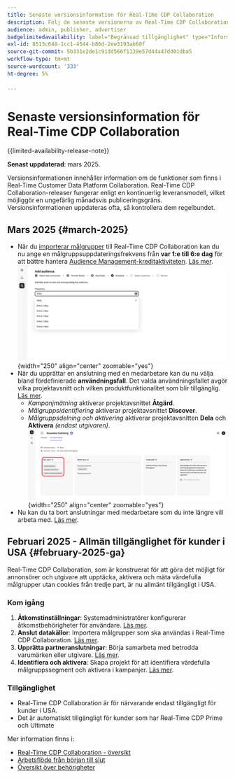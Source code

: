 ```yaml
---
title: Senaste versionsinformation för Real-Time CDP Collaboration
description: Följ de senaste versionerna av Real-Time CDP Collaboration
audience: admin, publisher, advertiser
badgelimitedavailability: label="Begränsad tillgänglighet" type="Informative" url="https://helpx.adobe.com/legal/product-descriptions/real-time-customer-data-platform-collaboration.html newtab=true"
exl-id: 8513c648-1cc1-4544-b86d-2ee3193ab60f
source-git-commit: 5b331e2de1c91dd566f1139e57d44a47dd01dba5
workflow-type: tm+mt
source-wordcount: '333'
ht-degree: 5%

---
```


# Senaste versionsinformation för Real-Time CDP Collaboration

{{limited-availability-release-note}}

**Senast uppdaterad**: mars 2025.

<!--**Last update**: April, 2025. uncomment when ready to release and delete line above-->

Versionsinformationen innehåller information om de funktioner som finns i Real-Time Customer Data Platform Collaboration. Real-Time CDP Collaboration-releaser fungerar enligt en kontinuerlig leveransmodell, vilket möjliggör en ungefärlig månadsvis publiceringsgräns. Versionsinformationen uppdateras ofta, så kontrollera dem regelbundet.

<!--

## April 2025 {#april-2025}

* A new **Inputs Processed** column has been added to the credit consumption activity table. This column displays the total number of inputs (for example, IDs or rows) processed for each activity. [Read more](/help/guide/setup/my-activity.md#inputs-processed). <br> ![Inputs processed column highighted in My activity view.](/help/assets/release-notes/2025/inputs-processed-column.png "Inputs processed column highighted in My activity view."){width="250" align="center" zoomable="yes"}

-->

## Mars 2025 {#march-2025}

* När du [importerar målgrupper](/help/guide/setup/onboard-audiences.md) till Real-Time CDP Collaboration kan du nu ange en målgruppsuppdateringsfrekvens från **var 1:e till 6:e dag** för att bättre hantera [Audience Management-kreditaktiviteten](/help/guide/setup/my-activity.md#types-of-activities). [Läs mer](/help/guide/setup/onboard-audiences.md#schedule). <br> ![Schemaläggningsskärmen visar olika frekvensintervall för uppdatering av målgruppsmedlemskap.](/help/assets/setup/add-manage-audiences/Step-Schedule-Set-Frequency.png "Schemaläggningsskärmen visar olika frekvensintervall för uppdatering av målgruppsmedlemskap."){width="250" align="center" zoomable="yes"}
* När du upprättar en anslutning med en medarbetare kan du nu välja bland fördefinierade **användningsfall**. Det valda användningsfallet avgör vilka projektavsnitt och vilken produktfunktionalitet som blir tillgänglig. [Läs mer](/help/guide/collaborate/manage-projects.md#project-use-cases).
   * *Kampanjmätning* aktiverar projektavsnittet **Åtgärd**.
   * *Målgruppsidentifiering* aktiverar projektavsnittet **Discover**.
   * *Målgruppsdelning och aktivering* aktiverar projektavsnitten **Dela** och **Aktivera** *(endast utgivaren)*. <br> ![Använd fall som är markerade i anslutningsvyn.](/help/assets/release-notes/2025/use-cases.png "Använd fall som är markerade i anslutningsvyn."){width="250" align="center" zoomable="yes"}
* Nu kan du ta bort anslutningar med medarbetare som du inte längre vill arbeta med. [Läs mer](/help/guide/connect/establishing-connections.md#delete-connections).


## Februari 2025 - Allmän tillgänglighet för kunder i USA {#february-2025-ga}

Real-Time CDP Collaboration, som är konstruerat för att göra det möjligt för annonsörer och utgivare att upptäcka, aktivera och mäta värdefulla målgrupper utan cookies från tredje part, är nu allmänt tillgängligt i USA.

### Kom igång

1. **Åtkomstinställningar**: Systemadministratörer konfigurerar åtkomstbehörigheter för användare. [Läs mer](/help/guide/permissions/manage-user-access.md#RTCDP-collaboration-access).
2. **Anslut datakällor**: Importera målgrupper som ska användas i Real-Time CDP Collaboration. [Läs mer](/help/guide/setup/onboard-audiences.md).
3. **Upprätta partneranslutningar**: Börja samarbeta med betrodda varumärken eller utgivare. [Läs mer](/help/guide/connect/establishing-connections.md).
4. **Identifiera och aktivera**: Skapa projekt för att identifiera värdefulla målgruppssegment och aktivera i kampanjer. [Läs mer](/help/guide/collaborate/manage-projects.md).

### Tillgänglighet

* Real-Time CDP Collaboration är för närvarande endast tillgängligt för kunder i USA.
* Det är automatiskt tillgängligt för kunder som har Real-Time CDP Prime och Ultimate

Mer information finns i:

* [Real-Time CDP Collaboration - översikt](/help/guide/home.md)
* [Arbetsflöde från början till slut](/help/guide/end-to-end-workflow.md)
* [Översikt över behörigheter](/help/guide/permissions/overview.md)
